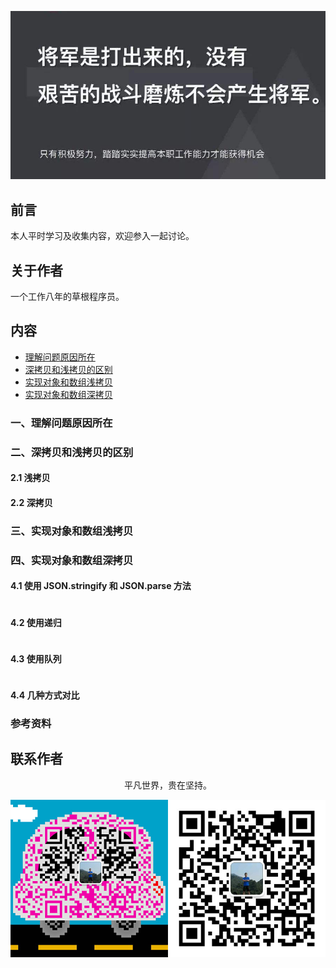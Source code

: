 ![image](../img/timg.jpg)
<br>

## 前言

本人平时学习及收集内容，欢迎参入一起讨论。

## 关于作者

一个工作八年的草根程序员。

## 内容

- [理解问题原因所在](#一理解问题原因所在)
- [深拷贝和浅拷贝的区别](#二深拷贝和浅拷贝的区别)
- [实现对象和数组浅拷贝](#三实现对象和数组浅拷贝)
- [实现对象和数组深拷贝](#四实现对象和数组深拷贝)

### 一、理解问题原因所在

### 二、深拷贝和浅拷贝的区别

#### 2.1 浅拷贝

#### 2.2 深拷贝

### 三、实现对象和数组浅拷贝

### 四、实现对象和数组深拷贝

#### 4.1 使用 JSON.stringify 和 JSON.parse 方法

```

```

#### 4.2 使用递归

```

```

#### 4.3 使用队列

```

```

#### 4.4 几种方式对比

### 参考资料


## 联系作者

<div align="center">
    <p>
        平凡世界，贵在坚持。
    </p>
    <img src="../img/contact.png" />
</div>